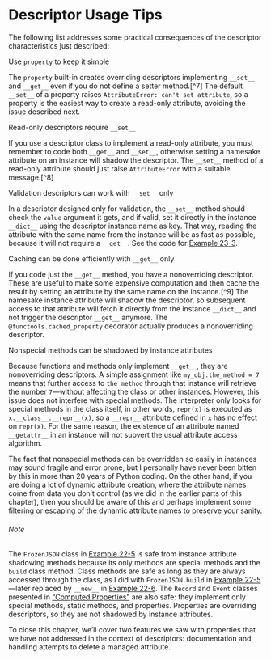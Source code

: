# Descriptor Usage Tips

The following list addresses some practical consequences of the descriptor characteristics just described:

Use `property` to keep it simple

The `property` built-in creates overriding descriptors implementing `__set__` and `__get__` even if you do not define a setter method.[^7] The default `__set__` of a property raises `AttributeError: can't set attribute`, so a property is the easiest way to create a read-only attribute, avoiding the issue described next.

Read-only descriptors require `__set__`

If you use a descriptor class to implement a read-only attribute, you must remember to code both `__get__` and `__set__`, otherwise setting a namesake attribute on an instance will shadow the descriptor. The `__set__` method of a read-only attribute should just raise `AttributeError` with a suitable message.[^8]

Validation descriptors can work with `__set__` only

In a descriptor designed only for validation, the `__set__` method should check the `value` argument it gets, and if valid, set it directly in the instance `__dict__` using the descriptor instance name as key. That way, reading the attribute with the same name from the instance will be as fast as possible, because it will not require a `__get__`. See the code for [Example 23-3](#lineitem_class_v4).

Caching can be done efficiently with `__get__` only

If you code just the `__get__` method, you have a nonoverriding descriptor. These are useful to make some expensive computation and then cache the result by setting an attribute by the same name on the instance.[^9] The namesake instance attribute will shadow the descriptor, so subsequent access to that attribute will fetch it directly from the instance `__dict__` and not trigger the descriptor `__get__` anymore. The `@functools.cached_property` decorator actually produces a nonoverriding descriptor.

Nonspecial methods can be shadowed by instance attributes

Because functions and methods only implement `__get__`, they are nonoverriding descriptors. A simple assignment like `my_obj.the_method = 7` means that further access to `the_method` through that instance will retrieve the number `7`—without affecting the class or other instances. However, this issue does not interfere with special methods. The interpreter only looks for special methods in the class itself, in other words, `repr(x)` is executed as `x.__class__.__repr__(x)`, so a `__repr__` attribute defined in `x` has no effect on `repr(x)`. For the same reason, the existence of an attribute named `__getattr__` in an instance will not subvert the usual attribute access algorithm.

The fact that nonspecial methods can be overridden so easily in instances may sound fragile and error prone, but I personally have never been bitten by this in more than 20 years of Python coding. On the other hand, if you are doing a lot of dynamic attribute creation, where the attribute names come from data you don’t control (as we did in the earlier parts of this chapter), then you should be aware of this and perhaps implement some filtering or escaping of the dynamic attribute names to preserve your sanity.

###### Note

The `FrozenJSON` class in [Example 22-5](ch22.html#ex_explore1) is safe from instance attribute shadowing methods because its only methods are special methods and the `build` class method. Class methods are safe as long as they are always accessed through the class, as I did with `FrozenJSON.build` in [Example 22-5](ch22.html#ex_explore1)—later replaced by `__new__` in [Example 22-6](ch22.html#ex_explore2). The `Record` and `Event` classes presented in [“Computed Properties”](ch22.html#computed_props_sec) are also safe: they implement only special methods, static methods, and properties. Properties are overriding descriptors, so they are not shadowed by instance attributes.

To close this chapter, we’ll cover two features we saw with properties that we have not addressed in the context of descriptors: documentation and handling attempts to delete a managed attribute.